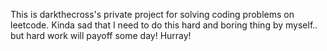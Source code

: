This is darkthecross's private project for solving coding problems on leetcode.
Kinda sad that I need to do this hard and boring thing by myself.. but hard work will payoff some day! Hurray!
